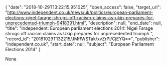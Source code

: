 {
  "date": "2018-10-29T13:22:15.951025", 
  "open_access": false, 
  "target_url": "http://www.independent.co.uk/news/uk/politics/european-parliament-elections-nigel-farage-shrugs-off-racism-claims-as-ukip-prepares-for-unprecedented-triumph-9418391.html", 
  "description": null, 
  "end_date": null, 
  "title": "Independent:  European parliament elections 2014: Nigel Farage shrugs off racism claims as Ukip prepares for unprecedented triumph ", 
  "record_id": "20181029T132215/JMffWSTak/xvZrPi/CjEYQ==", 
  "publisher": "independent.co.uk", 
  "start_date": null, 
  "subject": "European Parliament Elections 2014"
}

None